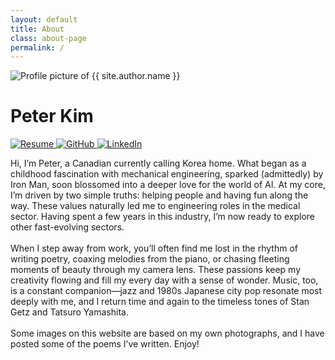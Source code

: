 ```yaml
---
layout: default
title: About
class: about-page
permalink: /
---
```


<div class="about-flex">
  <div class="about-image-stack">
    <img class="profile-pic" src="{{ '/assets/images/profile/profile.png' | relative_url }}" alt="Profile picture of {{ site.author.name }}" />
    <h1 class="profile-name">Peter Kim</h1>
    <div class="about-links">
      <a href="{{ '/assets/files/resume.pdf' | relative_url }}" class="icon-link" target="_blank"> 
      <img src="{{ '/assets/icons/resume.png' | relative_url }}" alt="Resume" />
      </a>
      <a href="https://github.com/KyunHwan" class="icon-link" target="_blank">
        <img src="{{ '/assets/icons/github.png' | relative_url }}" alt="GitHub" />
      </a>
      <a href="https://www.linkedin.com/in/peter-kim-87095235b/" class="icon-link" target="_blank">
        <img src="{{ '/assets/icons/linkedin.png' | relative_url }}" alt="LinkedIn" />
      </a>
    </div>
  </div>
  <div class="about-bio-box">
    <p>
      Hi, I’m Peter, a Canadian currently calling Korea home. What began as a childhood fascination with mechanical engineering, sparked (admittedly) by Iron Man, soon blossomed into a deeper love for the world of AI. At my core, I’m driven by two simple truths: helping people and having fun along the way. These values naturally led me to engineering roles in the medical sector. Having spent a few years in this industry, I’m now ready to explore other fast-evolving sectors. 
    <br><br>
When I step away from work, you’ll often find me lost in the rhythm of writing poetry, coaxing melodies from the piano, or chasing fleeting moments of beauty through my camera lens. These passions keep my creativity flowing and fill my every day with a sense of wonder. Music, too, is a constant companion—jazz and 1980s Japanese city pop resonate most deeply with me, and I return time and again to the timeless tones of Stan Getz and Tatsuro Yamashita. 
      <br><br>
      Some images on this website are based on my own photographs, and I have posted some of the poems I’ve written. Enjoy!
    </p>
  </div>
</div>
